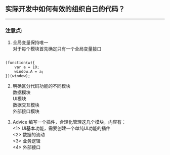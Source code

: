 ## 实际开发中如何有效的组织自己的代码？
------
### 注意点:
1. 全局变量保持唯一  
对于每个模块首先确定只有一个全局变量接口
<pre><code>
(function(w){
    var a = 10;
    window.A = a;
})(window);
</code></pre>
2. 明确区分代码功能的不同模块  
数据模块  
UI模块  
数据交互模块  
外部接口模块  

3. Advice 编写一个插件，合理化管理这几个模块，内容有：  
<1> UI基本功能，需要创建一个单纯UI功能的插件  
<2> 数据的流动  
<3> 业务逻辑  
<4> 外部接口